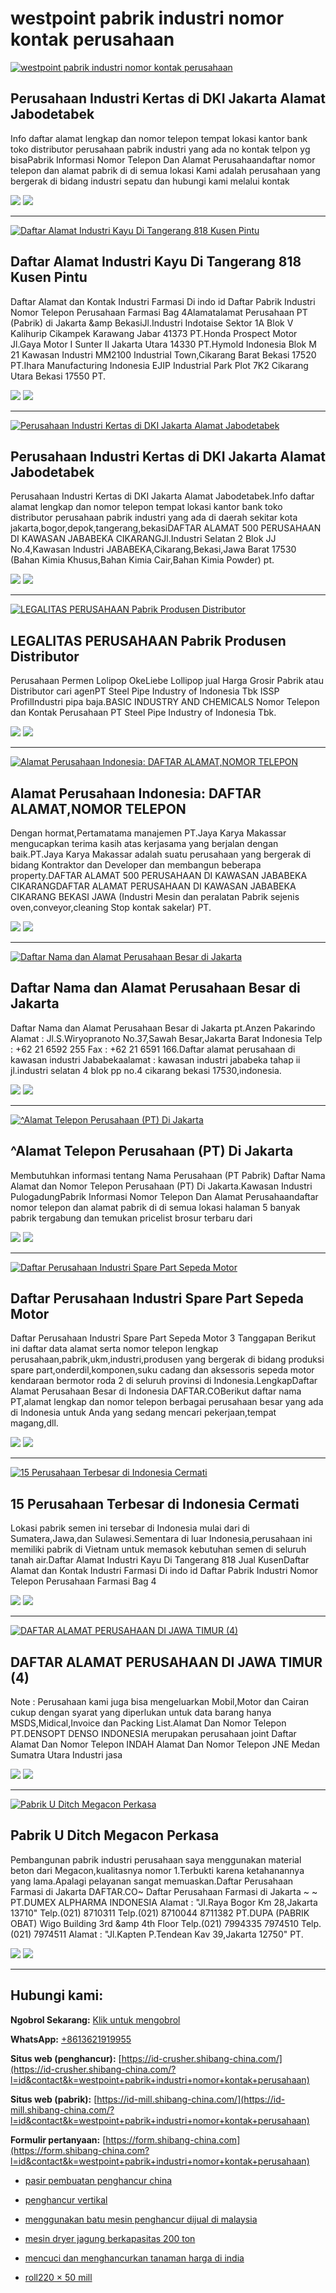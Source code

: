 # westpoint pabrik industri nomor kontak perusahaan

<a href="https://swt.shibang-china.com/?l=id&img&k=westpoint+pabrik+industri+nomor+kontak+perusahaan" target="_blank">![westpoint pabrik industri nomor kontak perusahaan](http://static.shibang-china.com/all-800x300/1482.jpg)</a>

## Perusahaan Industri Kertas di DKI Jakarta Alamat Jabodetabek
Info daftar alamat lengkap dan nomor telepon tempat lokasi kantor bank toko distributor perusahaan pabrik industri yang ada no kontak telpon yg bisaPabrik Informasi Nomor Telepon Dan Alamat Perusahaandaftar nomor telepon dan alamat pabrik di di semua lokasi Kami adalah perusahaan yang bergerak di bidang industri sepatu dan hubungi kami melalui kontak


<a href="https://whatsapp.shibangsoft.com/WhatsApp.php" target="_blank" title="WhatsApp">![](http://static.shibang-china.com/icon/whatsapp.png)</a> <a href="https://swt.shibang-china.com/?l=id&icon&k=westpoint+pabrik+industri+nomor+kontak+perusahaan" target="_blank">![](http://static.shibang-china.com/icon/chat-id.png)</a>

---

<a href="https://swt.shibang-china.com/?l=id&img&k=westpoint+pabrik+industri+nomor+kontak+perusahaan" target="_blank">![Daftar Alamat Industri Kayu Di Tangerang 818 Kusen Pintu](http://static.shibang-china.com/all-800x300/767.jpg)</a>

## Daftar Alamat Industri Kayu Di Tangerang 818 Kusen Pintu
Daftar Alamat dan Kontak Industri Farmasi Di indo id Daftar Pabrik Industri Nomor Telepon Perusahaan Farmasi Bag 4Alamatalamat Perusahaan PT (Pabrik) di Jakarta &amp BekasiJl.Industri Indotaise Sektor 1A Blok V Kalihurip Cikampek Karawang Jabar 41373 PT.Honda Prospect Motor Jl.Gaya Motor I Sunter II Jakarta Utara 14330 PT.Hymold Indonesia Blok M 21 Kawasan Industri MM2100 Industrial Town,Cikarang Barat Bekasi 17520 PT.Ihara Manufacturing Indonesia EJIP Industrial Park Plot 7K2 Cikarang Utara Bekasi 17550 PT.


<a href="https://whatsapp.shibangsoft.com/WhatsApp.php" target="_blank" title="WhatsApp">![](http://static.shibang-china.com/icon/whatsapp.png)</a> <a href="https://swt.shibang-china.com/?l=id&icon&k=westpoint+pabrik+industri+nomor+kontak+perusahaan" target="_blank">![](http://static.shibang-china.com/icon/chat-id.png)</a>

---

<a href="https://swt.shibang-china.com/?l=id&img&k=westpoint+pabrik+industri+nomor+kontak+perusahaan" target="_blank">![Perusahaan Industri Kertas di DKI Jakarta Alamat Jabodetabek](http://static.shibang-china.com/all-800x300/966.jpg)</a>

## Perusahaan Industri Kertas di DKI Jakarta Alamat Jabodetabek
Perusahaan Industri Kertas di DKI Jakarta Alamat Jabodetabek.Info daftar alamat lengkap dan nomor telepon tempat lokasi kantor bank toko distributor perusahaan pabrik industri yang ada di daerah sekitar kota jakarta,bogor,depok,tangerang,bekasiDAFTAR ALAMAT 500 PERUSAHAAN DI KAWASAN JABABEKA CIKARANGJl.Industri Selatan 2 Blok JJ No.4,Kawasan Industri JABABEKA,Cikarang,Bekasi,Jawa Barat 17530 (Bahan Kimia Khusus,Bahan Kimia Cair,Bahan Kimia Powder) pt.


<a href="https://whatsapp.shibangsoft.com/WhatsApp.php" target="_blank" title="WhatsApp">![](http://static.shibang-china.com/icon/whatsapp.png)</a> <a href="https://swt.shibang-china.com/?l=id&icon&k=westpoint+pabrik+industri+nomor+kontak+perusahaan" target="_blank">![](http://static.shibang-china.com/icon/chat-id.png)</a>

---

<a href="https://swt.shibang-china.com/?l=id&img&k=westpoint+pabrik+industri+nomor+kontak+perusahaan" target="_blank">![LEGALITAS PERUSAHAAN Pabrik Produsen Distributor](http://static.shibang-china.com/all-800x300/1102.jpg)</a>

## LEGALITAS PERUSAHAAN Pabrik Produsen Distributor
Perusahaan Permen Lolipop OkeLiebe Lollipop jual Harga Grosir Pabrik atau Distributor cari agenPT Steel Pipe Industry of Indonesia Tbk ISSP ProfilIndustri pipa baja.BASIC INDUSTRY AND CHEMICALS Nomor Telepon dan Kontak Perusahaan PT Steel Pipe Industry of Indonesia Tbk.


<a href="https://whatsapp.shibangsoft.com/WhatsApp.php" target="_blank" title="WhatsApp">![](http://static.shibang-china.com/icon/whatsapp.png)</a> <a href="https://swt.shibang-china.com/?l=id&icon&k=westpoint+pabrik+industri+nomor+kontak+perusahaan" target="_blank">![](http://static.shibang-china.com/icon/chat-id.png)</a>

---

<a href="https://swt.shibang-china.com/?l=id&img&k=westpoint+pabrik+industri+nomor+kontak+perusahaan" target="_blank">![Alamat Perusahaan Indonesia: DAFTAR ALAMAT,NOMOR TELEPON](http://static.shibang-china.com/all-800x300/142.jpg)</a>

## Alamat Perusahaan Indonesia: DAFTAR ALAMAT,NOMOR TELEPON
Dengan hormat,Pertamatama manajemen PT.Jaya Karya Makassar mengucapkan terima kasih atas kerjasama yang berjalan dengan baik.PT.Jaya Karya Makassar adalah suatu perusahaan yang bergerak di bidang Kontraktor dan Developer dan membangun beberapa property.DAFTAR ALAMAT 500 PERUSAHAAN DI KAWASAN JABABEKA CIKARANGDAFTAR ALAMAT PERUSAHAAN DI KAWASAN JABABEKA CIKARANG BEKASI JAWA (Industri Mesin dan peralatan Pabrik sejenis oven,conveyor,cleaning Stop kontak sakelar) PT.


<a href="https://whatsapp.shibangsoft.com/WhatsApp.php" target="_blank" title="WhatsApp">![](http://static.shibang-china.com/icon/whatsapp.png)</a> <a href="https://swt.shibang-china.com/?l=id&icon&k=westpoint+pabrik+industri+nomor+kontak+perusahaan" target="_blank">![](http://static.shibang-china.com/icon/chat-id.png)</a>

---

<a href="https://swt.shibang-china.com/?l=id&img&k=westpoint+pabrik+industri+nomor+kontak+perusahaan" target="_blank">![Daftar Nama dan Alamat Perusahaan Besar di Jakarta](http://static.shibang-china.com/all-800x300/1150.jpg)</a>

## Daftar Nama dan Alamat Perusahaan Besar di Jakarta
Daftar Nama dan Alamat Perusahaan Besar di Jakarta pt.Anzen Pakarindo Alamat : Jl.S.Wiryopranoto No.37,Sawah Besar,Jakarta Barat Indonesia Telp : +62 21 6592 255 Fax : +62 21 6591 166.Daftar alamat perusahaan di kawasan industri Jababekaalamat : kawasan industri jababeka tahap ii jl.industri selatan 4 blok pp no.4 cikarang bekasi 17530,indonesia.


<a href="https://whatsapp.shibangsoft.com/WhatsApp.php" target="_blank" title="WhatsApp">![](http://static.shibang-china.com/icon/whatsapp.png)</a> <a href="https://swt.shibang-china.com/?l=id&icon&k=westpoint+pabrik+industri+nomor+kontak+perusahaan" target="_blank">![](http://static.shibang-china.com/icon/chat-id.png)</a>

---

<a href="https://swt.shibang-china.com/?l=id&img&k=westpoint+pabrik+industri+nomor+kontak+perusahaan" target="_blank">![^Alamat Telepon Perusahaan (PT) Di Jakarta](http://static.shibang-china.com/all-800x300/88.jpg)</a>

## ^Alamat Telepon Perusahaan (PT) Di Jakarta
Membutuhkan informasi tentang Nama Perusahaan (PT Pabrik) Daftar Nama Alamat dan Nomor Telepon Perusahaan (PT) Di Jakarta.Kawasan Industri PulogadungPabrik Informasi Nomor Telepon Dan Alamat Perusahaandaftar nomor telepon dan alamat pabrik di di semua lokasi halaman 5 banyak pabrik tergabung dan temukan pricelist brosur terbaru dari


<a href="https://whatsapp.shibangsoft.com/WhatsApp.php" target="_blank" title="WhatsApp">![](http://static.shibang-china.com/icon/whatsapp.png)</a> <a href="https://swt.shibang-china.com/?l=id&icon&k=westpoint+pabrik+industri+nomor+kontak+perusahaan" target="_blank">![](http://static.shibang-china.com/icon/chat-id.png)</a>

---

<a href="https://swt.shibang-china.com/?l=id&img&k=westpoint+pabrik+industri+nomor+kontak+perusahaan" target="_blank">![Daftar Perusahaan Industri Spare Part Sepeda Motor](http://static.shibang-china.com/all-800x300/956.jpg)</a>

## Daftar Perusahaan Industri Spare Part Sepeda Motor
Daftar Perusahaan Industri Spare Part Sepeda Motor 3 Tanggapan Berikut ini daftar data alamat serta nomor telepon lengkap perusahaan,pabrik,ukm,industri,produsen yang bergerak di bidang produksi spare part,onderdil,komponen,suku cadang dan aksessoris sepeda motor kendaraan bermotor roda 2 di seluruh provinsi di Indonesia.LengkapDaftar Alamat Perusahaan Besar di Indonesia DAFTAR.COBerikut daftar nama PT,alamat lengkap dan nomor telepon berbagai perusahaan besar yang ada di Indonesia untuk Anda yang sedang mencari pekerjaan,tempat magang,dll.


<a href="https://whatsapp.shibangsoft.com/WhatsApp.php" target="_blank" title="WhatsApp">![](http://static.shibang-china.com/icon/whatsapp.png)</a> <a href="https://swt.shibang-china.com/?l=id&icon&k=westpoint+pabrik+industri+nomor+kontak+perusahaan" target="_blank">![](http://static.shibang-china.com/icon/chat-id.png)</a>

---

<a href="https://swt.shibang-china.com/?l=id&img&k=westpoint+pabrik+industri+nomor+kontak+perusahaan" target="_blank">![15 Perusahaan Terbesar di Indonesia Cermati](http://static.shibang-china.com/all-800x300/1401.jpg)</a>

## 15 Perusahaan Terbesar di Indonesia Cermati
Lokasi pabrik semen ini tersebar di Indonesia mulai dari di Sumatera,Jawa,dan Sulawesi.Sementara di luar Indonesia,perusahaan ini memiliki pabrik di Vietnam untuk memasok kebutuhan semen di seluruh tanah air.Daftar Alamat Industri Kayu Di Tangerang 818 Jual KusenDaftar Alamat dan Kontak Industri Farmasi Di indo id Daftar Pabrik Industri Nomor Telepon Perusahaan Farmasi Bag 4


<a href="https://whatsapp.shibangsoft.com/WhatsApp.php" target="_blank" title="WhatsApp">![](http://static.shibang-china.com/icon/whatsapp.png)</a> <a href="https://swt.shibang-china.com/?l=id&icon&k=westpoint+pabrik+industri+nomor+kontak+perusahaan" target="_blank">![](http://static.shibang-china.com/icon/chat-id.png)</a>

---

<a href="https://swt.shibang-china.com/?l=id&img&k=westpoint+pabrik+industri+nomor+kontak+perusahaan" target="_blank">![DAFTAR ALAMAT PERUSAHAAN DI JAWA TIMUR (4)](http://static.shibang-china.com/all-800x300/1384.jpg)</a>

## DAFTAR ALAMAT PERUSAHAAN DI JAWA TIMUR (4)
Note : Perusahaan kami juga bisa mengeluarkan Mobil,Motor dan Cairan cukup dengan syarat yang diperlukan untuk data barang hanya MSDS,Midical,Invoice dan Packing List.Alamat Dan Nomor Telepon PT.DENSOPT DENSO INDONESIA merupakan perusahaan joint Daftar Alamat Dan Nomor Telepon INDAH Alamat Dan Nomor Telepon JNE Medan Sumatra Utara Industri jasa


<a href="https://whatsapp.shibangsoft.com/WhatsApp.php" target="_blank" title="WhatsApp">![](http://static.shibang-china.com/icon/whatsapp.png)</a> <a href="https://swt.shibang-china.com/?l=id&icon&k=westpoint+pabrik+industri+nomor+kontak+perusahaan" target="_blank">![](http://static.shibang-china.com/icon/chat-id.png)</a>

---

<a href="https://swt.shibang-china.com/?l=id&img&k=westpoint+pabrik+industri+nomor+kontak+perusahaan" target="_blank">![Pabrik U Ditch Megacon Perkasa](http://static.shibang-china.com/all-800x300/768.jpg)</a>

## Pabrik U Ditch Megacon Perkasa
Pembangunan pabrik industri perusahaan saya menggunakan material beton dari Megacon,kualitasnya nomor 1.Terbukti karena ketahanannya yang lama.Apalagi pelayanan sangat memuaskan.Daftar Perusahaan Farmasi di Jakarta DAFTAR.CO~ Daftar Perusahaan Farmasi di Jakarta ~ ~ PT.DUMEX ALPHARMA INDONESIA Alamat : "Jl.Raya Bogor Km 28,Jakarta 13710" Telp.(021) 8710311 Telp.(021) 8710044 8711382 PT.DUPA (PABRIK OBAT) Wigo Building 3rd &amp 4th Floor Telp.(021) 7994335 7974510 Telp.(021) 7974511 Alamat : "Jl.Kapten P.Tendean Kav 39,Jakarta 12750" PT.


<a href="https://whatsapp.shibangsoft.com/WhatsApp.php" target="_blank" title="WhatsApp">![](http://static.shibang-china.com/icon/whatsapp.png)</a> <a href="https://swt.shibang-china.com/?l=id&icon&k=westpoint+pabrik+industri+nomor+kontak+perusahaan" target="_blank">![](http://static.shibang-china.com/icon/chat-id.png)</a>

---
## Hubungi kami:

**Ngobrol Sekarang:** [Klik untuk mengobrol](https://swt.shibang-china.com?l=id&contact&k=westpoint+pabrik+industri+nomor+kontak+perusahaan)

**WhatsApp:**  [+8613621919955](https://whatsapp.shibangsoft.com/WhatsApp.php)

**Situs web (penghancur):** [https://id-crusher.shibang-china.com/](https://id-crusher.shibang-china.com/?l=id&contact&k=westpoint+pabrik+industri+nomor+kontak+perusahaan)

**Situs web (pabrik):** [https://id-mill.shibang-china.com/](https://id-mill.shibang-china.com/?l=id&contact&k=westpoint+pabrik+industri+nomor+kontak+perusahaan)

**Formulir pertanyaan:** [https://form.shibang-china.com](https://form.shibang-china.com?l=id&contact&k=westpoint+pabrik+industri+nomor+kontak+perusahaan)

* [pasir pembuatan penghancur china](../39/pasir%20pembuatan%20penghancur%20china.md)

* [penghancur vertikal](../33/penghancur%20vertikal.md)

* [menggunakan batu mesin penghancur dijual di malaysia](../32/menggunakan%20batu%20mesin%20penghancur%20dijual%20di%20malaysia.md)

* [mesin dryer jagung berkapasitas 200 ton](../34/mesin%20dryer%20jagung%20berkapasitas%20200%20ton.md)

* [mencuci dan menghancurkan tanaman harga di india](../33/mencuci%20dan%20menghancurkan%20tanaman%20harga%20di%20india.md)

* [roll220 × 50 mill](../32/roll220%20%C3%97%2050%20mill.md)